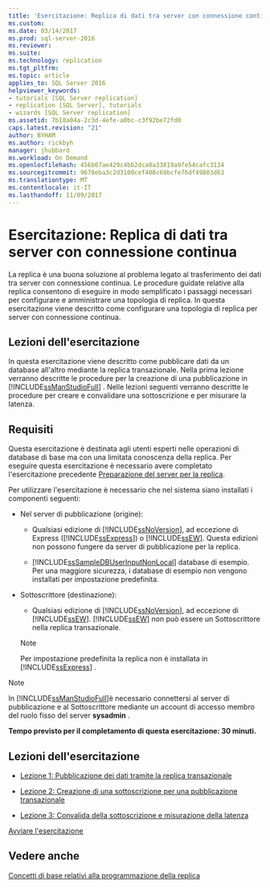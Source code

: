 ```yaml
---
title: 'Esercitazione: Replica di dati tra server con connessione continua Microsoft Docs'
ms.custom: 
ms.date: 03/14/2017
ms.prod: sql-server-2016
ms.reviewer: 
ms.suite: 
ms.technology: replication
ms.tgt_pltfrm: 
ms.topic: article
applies_to: SQL Server 2016
helpviewer_keywords:
- tutorials [SQL Server replication]
- replication [SQL Server], tutorials
- wizards [SQL Server replication]
ms.assetid: 7b18a04a-2c3d-4efe-a0bc-c3f92be72fd0
caps.latest.revision: "21"
author: BYHAM
ms.author: rickbyh
manager: jhubbard
ms.workload: On Demand
ms.openlocfilehash: 456b07ae429c4bb2dca8a33819a9fe54cafc3134
ms.sourcegitcommit: 9678eba3c2d3100cef408c69bcfe76df49803d63
ms.translationtype: MT
ms.contentlocale: it-IT
ms.lasthandoff: 11/09/2017
---
```

# <a name="tutorial-replicating-data-between-continuously-connected-servers"></a>Esercitazione: Replica di dati tra server con connessione continua
La replica è una buona soluzione al problema legato al trasferimento dei dati tra server con connessione continua. Le procedure guidate relative alla replica consentono di eseguire in modo semplificato i passaggi necessari per configurare e amministrare una topologia di replica. In questa esercitazione viene descritto come configurare una topologia di replica per server con connessione continua.  
  
## <a name="what-you-will-learn"></a>Lezioni dell'esercitazione  
In questa esercitazione viene descritto come pubblicare dati da un database all'altro mediante la replica transazionale. Nella prima lezione verranno descritte le procedure per la creazione di una pubblicazione in [!INCLUDE[ssManStudioFull](../../includes/ssmanstudiofull-md.md)] . Nelle lezioni seguenti verranno descritte le procedure per creare e convalidare una sottoscrizione e per misurare la latenza.  
  
## <a name="requirements"></a>Requisiti  
Questa esercitazione è destinata agli utenti esperti nelle operazioni di database di base ma con una limitata conoscenza della replica. Per eseguire questa esercitazione è necessario avere completato l'esercitazione precedente [Preparazione del server per la replica](../../relational-databases/replication/tutorial-preparing-the-server-for-replication.md).  
  
Per utilizzare l'esercitazione è necessario che nel sistema siano installati i componenti seguenti:  
  
-   Nel server di pubblicazione (origine):  
  
    -   Qualsiasi edizione di [!INCLUDE[ssNoVersion](../../includes/ssnoversion-md.md)], ad eccezione di Express ([!INCLUDE[ssExpress](../../includes/ssexpress-md.md)]) o [!INCLUDE[ssEW](../../includes/ssew-md.md)]. Questa edizioni non possono fungere da server di pubblicazione per la replica.  
  
    -   [!INCLUDE[ssSampleDBUserInputNonLocal](../../includes/sssampledbuserinputnonlocal-md.md)] database di esempio. Per una maggiore sicurezza, i database di esempio non vengono installati per impostazione predefinita.  
  
-   Sottoscrittore (destinazione):  
  
    -   Qualsiasi edizione di [!INCLUDE[ssNoVersion](../../includes/ssnoversion-md.md)], ad eccezione di [!INCLUDE[ssEW](../../includes/ssew-md.md)]. [!INCLUDE[ssEW](../../includes/ssew-md.md)] non può essere un Sottoscrittore nella replica transazionale.  
  
    > [!NOTE]  
    > Per impostazione predefinita la replica non è installata in [!INCLUDE[ssExpress](../../includes/ssexpress-md.md)] .  
  
> [!NOTE]  
> In [!INCLUDE[ssManStudioFull](../../includes/ssmanstudiofull-md.md)]è necessario connettersi al server di pubblicazione e al Sottoscrittore mediante un account di accesso membro del ruolo fisso del server **sysadmin** .  
  
**Tempo previsto per il completamento di questa esercitazione: 30 minuti.**  
  
## <a name="lessons-in-this-tutorial"></a>Lezioni dell'esercitazione  
  
-   [Lezione 1: Pubblicazione dei dati tramite la replica transazionale](../../relational-databases/replication/lesson-1-publishing-data-using-transactional-replication.md)  
  
-   [Lezione 2: Creazione di una sottoscrizione per una pubblicazione transazionale](../../relational-databases/replication/lesson-2-creating-a-subscription-to-the-transactional-publication.md)  
  
-   [Lezione 3: Convalida della sottoscrizione e misurazione della latenza](../../relational-databases/replication/lesson-3-validating-the-subscription-and-measuring-latency.md)  
  
[Avviare l'esercitazione](../../relational-databases/replication/lesson-1-publishing-data-using-transactional-replication.md)  
  
## <a name="see-also"></a>Vedere anche  
[Concetti di base relativi alla programmazione della replica](../../relational-databases/replication/concepts/replication-programming-concepts.md)  
  
  
  
